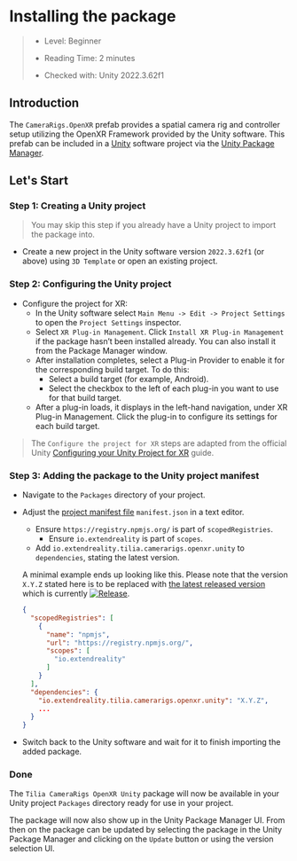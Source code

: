 # Installing the package

> * Level: Beginner
>
> * Reading Time: 2 minutes
>
> * Checked with: Unity 2022.3.62f1

## Introduction

The `CameraRigs.OpenXR` prefab provides a spatial camera rig and controller setup utilizing the OpenXR Framework provided by the Unity software. This prefab can be included in a [Unity] software project via the [Unity Package Manager].

## Let's Start

### Step 1: Creating a Unity project

> You may skip this step if you already have a Unity project to import the package into.

* Create a new project in the Unity software version `2022.3.62f1` (or above) using `3D Template` or open an existing project.

### Step 2: Configuring the Unity project

* Configure the project for XR:
  * In the Unity software select `Main Menu -> Edit -> Project Settings` to open the `Project Settings` inspector.
  * Select `XR Plug-in Management`. Click `Install XR Plug-in Management` if the package hasn’t been installed already. You can also install it from the Package Manager window.
  * After installation completes, select a Plug-in Provider to enable it for the corresponding build target. To do this:
    * Select a build target (for example, Android).
    * Select the checkbox to the left of each plug-in you want to use for that build target.
  * After a plug-in loads, it displays in the left-hand navigation, under XR Plug-in Management. Click the plug-in to configure its settings for each build target.

> The `Configure the project for XR` steps are adapted from the official Unity [Configuring your Unity Project for XR] guide.

### Step 3: Adding the package to the Unity project manifest

* Navigate to the `Packages` directory of your project.
* Adjust the [project manifest file][Project-Manifest] `manifest.json` in a text editor.
  * Ensure `https://registry.npmjs.org/` is part of `scopedRegistries`.
    * Ensure `io.extendreality` is part of `scopes`.
  * Add `io.extendreality.tilia.camerarigs.openxr.unity` to `dependencies`, stating the latest version.

  A minimal example ends up looking like this. Please note that the version `X.Y.Z` stated here is to be replaced with [the latest released version][Latest-Release] which is currently [![Release][Version-Release]][Releases].
  ```json
  {
    "scopedRegistries": [
      {
        "name": "npmjs",
        "url": "https://registry.npmjs.org/",
        "scopes": [
          "io.extendreality"
        ]
      }
    ],
    "dependencies": {
      "io.extendreality.tilia.camerarigs.openxr.unity": "X.Y.Z",
      ...
    }
  }
  ```
* Switch back to the Unity software and wait for it to finish importing the added package.

### Done

The `Tilia CameraRigs OpenXR Unity` package will now be available in your Unity project `Packages` directory ready for use in your project.

The package will now also show up in the Unity Package Manager UI. From then on the package can be updated by selecting the package in the Unity Package Manager and clicking on the `Update` button or using the version selection UI.

[Unity]: https://unity3d.com/
[Unity Package Manager]: https://docs.unity3d.com/Manual/upm-ui.html
[Project-Manifest]: https://docs.unity3d.com/Manual/upm-manifestPrj.html
[Version-Release]: https://img.shields.io/github/release/ExtendRealityLtd/Tilia.CameraRigs.OpenXR.Unity.svg
[Releases]: ../../../../../releases
[Latest-Release]: ../../../../../releases/latest
[Configuring your Unity Project for XR]: https://docs.unity3d.com/2019.3/Documentation/Manual/configuring-project-for-xr.html